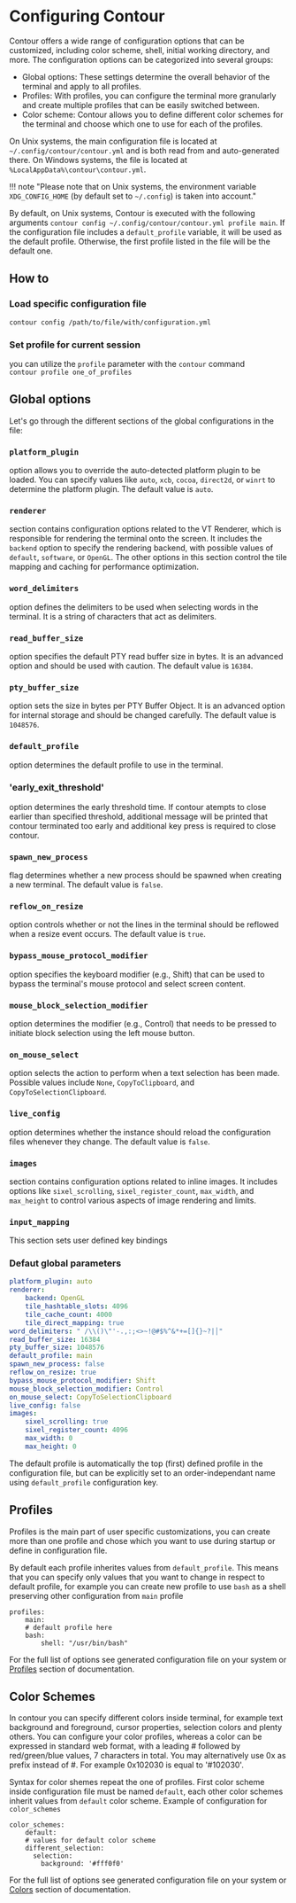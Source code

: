 # Configuring Contour

Contour offers a wide range of configuration options that can be customized, including color scheme, shell, initial working directory, and more.
The configuration options can be categorized into several groups:

- Global options: These settings determine the overall behavior of the terminal and apply to all profiles.<br/>
- Profiles: With profiles, you can configure the terminal more granularly and create multiple profiles that can be easily switched between.<br/>
- Color scheme: Contour allows you to define different color schemes for the terminal and choose which one to use for each of the profiles. <br/>


On Unix systems, the main configuration file is located at  `~/.config/contour/contour.yml` and is both read from and auto-generated there. On Windows systems, the file is located at  `%LocalAppData%\contour\contour.yml`.

!!! note "Please note that on Unix systems, the environment variable `XDG_CONFIG_HOME` (by default set to `~/.config`) is taken into account."

By default, on Unix systems, Contour is executed with the following arguments `contour config ~/.config/contour/contour.yml profile main`. If the configuration file includes a `default_profile` variable, it will be used as the default profile. Otherwise, the first profile listed in the file will be the default one.
## How to

### Load specific configuration file
`contour config /path/to/file/with/configuration.yml`
### Set profile for current session
you can utilize the `profile` parameter with the `contour` command <br/>
`contour profile one_of_profiles`


## Global options

Let's go through the different sections of the global configurations in the file:

### `platform_plugin`
option allows you to override the auto-detected platform plugin to be loaded. You can specify values like `auto`, `xcb`, `cocoa`, `direct2d`, or `winrt` to determine the platform plugin. The default value is `auto`. <br/>
### `renderer`
section contains configuration options related to the VT Renderer, which is responsible for rendering the terminal onto the screen. It includes the `backend` option to specify  the rendering backend, with possible values of `default`, `software`, or `OpenGL`. The other options in this section control the tile mapping and caching for performance optimization. <br/>
### `word_delimiters`
option defines the delimiters to be used when selecting words in the terminal. It is a string of characters that act as delimiters. <br/>
### `read_buffer_size`
option specifies the default PTY read buffer size in bytes. It is an advanced option and should be used with caution. The default value is `16384`. <br/>
### `pty_buffer_size`
option sets the size in bytes per PTY Buffer Object. It is an advanced option for internal storage and should be changed carefully. The default value is `1048576`. <br/>
### `default_profile`
option determines the default profile to use in the terminal. <br/>
### 'early_exit_threshold' 
option determines the early threshold time. If contour atempts to close earlier than specified threshold, additional message will be printed that contour terminated too early and additional key press is required to close contour. <br/>
### `spawn_new_process`
flag determines whether a new process should be spawned when creating a new terminal. The default value is `false`. <br/>
### `reflow_on_resize`
option controls whether or not the lines in the terminal should be reflowed when a resize event occurs. The default value is `true`. <br/>
### `bypass_mouse_protocol_modifier`
option specifies the keyboard modifier (e.g., Shift) that can be used to bypass the terminal's mouse protocol and select screen content. <br/>
### `mouse_block_selection_modifier`
option determines the modifier (e.g., Control) that needs to be pressed to initiate block selection using the left mouse button. <br/>
### `on_mouse_select`
option selects the action to perform when a text selection has been made. Possible values include `None`, `CopyToClipboard`, and `CopyToSelectionClipboard`. <br/>
### `live_config`
option determines whether the instance should reload the configuration files whenever they change. The default value is `false`. <br/>
### `images`
section contains configuration options related to inline images. It includes options like `sixel_scrolling`, `sixel_register_count`, `max_width`, and `max_height` to control various aspects of image rendering and limits. <br/>
### `input_mapping`
This section sets user defined key bindings

### Defaut global parameters

```yaml
platform_plugin: auto
renderer:
    backend: OpenGL
    tile_hashtable_slots: 4096
    tile_cache_count: 4000
    tile_direct_mapping: true
word_delimiters: " /\\()\"'-.,:;<>~!@#$%^&*+=[]{}~?|│"
read_buffer_size: 16384
pty_buffer_size: 1048576
default_profile: main
spawn_new_process: false
reflow_on_resize: true
bypass_mouse_protocol_modifier: Shift
mouse_block_selection_modifier: Control
on_mouse_select: CopyToSelectionClipboard
live_config: false
images:
    sixel_scrolling: true
    sixel_register_count: 4096
    max_width: 0
    max_height: 0

```

The default profile is automatically the top (first) defined profile in the configuration file, but can be explicitly set to an order-independant name using `default_profile` configuration key.


## Profiles
Profiles is the main part of user specific customizations, you can create more than one profile and chose which you want to use during startup or define in configuration file.


By default each profile inherites values from `default_profile`. This means that you can specify only values that you want to change in respect to default profile, for example you can create new profile to use `bash` as a shell preserving other configuration from `main` profile
```
profiles:
    main:
    # default profile here
    bash:
        shell: "/usr/bin/bash"

```

For the full list of options see generated configuration file on your system or [Profiles](profiles.md) section of documentation.


## Color Schemes
In contour you can specify different colors inside terminal, for example text background and foreground, cursor properties, selection colors and plenty others.
You can configure your color profiles, whereas a color can be expressed in standard web format, with a leading # followed by red/green/blue values, 7 characters in total. You may alternatively use 0x as prefix instead of #. For example 0x102030 is equal to '#102030'.

Syntax for color shemes repeat the one of profiles. First color scheme inside configuration file must be named `default`, each other color schemes inherit values from `default` color scheme. Example of configuration for `color_schemes`
```
color_schemes:
    default:
    # values for default color scheme
    different_selection:
      selection:
        background: '#fff0f0'
```

For the full list of options see generated configuration file on your system or [Colors](colors.md) section of documentation.

